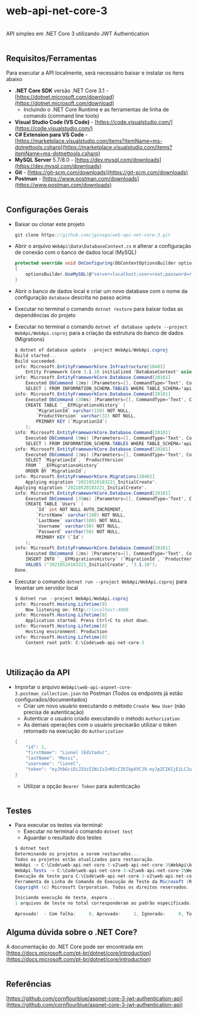 # web-api-net-core-3
<br>
API simples em .NET Core 3 utilizando JWT Authentication
<br><br>

## Requisitos/Ferramentas

Para executar a API localmente, será necessário baixar e instalar os itens abaixo

- **.NET Core SDK** versão .NET Core 3.1 - [https://dotnet.microsoft.com/download](https://dotnet.microsoft.com/download)
    - Incluíndo o .NET Core Runtime e as ferramentas de linha de comando (command line tools)
- **Visual Studio Code (VS Code)** - [https://code.visualstudio.com/](https://code.visualstudio.com/)
- **C# Extension para VS Code** - [https://marketplace.visualstudio.com/items?itemName=ms-dotnettools.csharp](https://marketplace.visualstudio.com/items?itemName=ms-dotnettools.csharp)
- **MySQL Server** 5.7/8.0 - [https://dev.mysql.com/downloads](https://dev.mysql.com/downloads)
- **Git** - [https://git-scm.com/downloads](https://git-scm.com/downloads)
- **Postman** - [https://www.postman.com/downloads](https://www.postman.com/downloads)
<br><br>

## Configurações Gerais

- Baixar ou clonar este projeto

    ```csharp
    git clone https://github.com/jgivago/web-api-net-core-3.git
    ```

- Abrir o arquivo `WebApi\Data\DatabaseContext.cs` e alterar a configuração de conexão com o banco de dados local (MySQL)

    ```csharp
    protected override void OnConfiguring(DbContextOptionsBuilder optionsBuilder)
    {
        optionsBuilder.UseMySQL(@"server=localhost;user=root;password=root;database=apidb");
    }
    ```
- Abrir o banco de dados local e criar um novo database com o nome da configuração `database` descrita no passo acima

- Executar no terminal o comando `dotnet restore` para baixar todas as dependências do projeto

- Executar no terminal o comando `dotnet ef database update --project WebApi/WebApi.csproj` para a criação da estrutura do banco de dados (Migrations)

    ```csharp
    $ dotnet ef database update --project WebApi/WebApi.csproj
    Build started...
    Build succeeded.
    info: Microsoft.EntityFrameworkCore.Infrastructure[10403]
        Entity Framework Core 3.1.10 initialized 'DatabaseContext' using provider 'MySql.EntityFrameworkCore' with options: None
    info: Microsoft.EntityFrameworkCore.Database.Command[20101]
        Executed DbCommand (2ms) [Parameters=[], CommandType='Text', CommandTimeout='30']
        SELECT 1 FROM INFORMATION_SCHEMA.TABLES WHERE TABLE_SCHEMA='apidb' AND TABLE_NAME='__EFMigrationsHistory';
    info: Microsoft.EntityFrameworkCore.Database.Command[20101]
        Executed DbCommand (38ms) [Parameters=[], CommandType='Text', CommandTimeout='30']
        CREATE TABLE `__EFMigrationsHistory` (
            `MigrationId` varchar(150) NOT NULL,
            `ProductVersion` varchar(32) NOT NULL,
            PRIMARY KEY (`MigrationId`)
        );
    info: Microsoft.EntityFrameworkCore.Database.Command[20101]
        Executed DbCommand (0ms) [Parameters=[], CommandType='Text', CommandTimeout='30']
        SELECT 1 FROM INFORMATION_SCHEMA.TABLES WHERE TABLE_SCHEMA='apidb' AND TABLE_NAME='__EFMigrationsHistory';
    info: Microsoft.EntityFrameworkCore.Database.Command[20101]
        Executed DbCommand (2ms) [Parameters=[], CommandType='Text', CommandTimeout='30']
        SELECT `MigrationId`, `ProductVersion`
        FROM `__EFMigrationsHistory`
        ORDER BY `MigrationId`;
    info: Microsoft.EntityFrameworkCore.Migrations[20402]
        Applying migration '20210520183221_InitialCreate'.
    Applying migration '20210520183221_InitialCreate'.
    info: Microsoft.EntityFrameworkCore.Database.Command[20101]
        Executed DbCommand (35ms) [Parameters=[], CommandType='Text', CommandTimeout='30']
        CREATE TABLE `Users` (
            `Id` int NOT NULL AUTO_INCREMENT,
            `FirstName` varchar(100) NOT NULL,
            `LastName` varchar(100) NOT NULL,
            `Username` varchar(50) NOT NULL,
            `Password` varchar(50) NOT NULL,
            PRIMARY KEY (`Id`)
        );
    info: Microsoft.EntityFrameworkCore.Database.Command[20101]
        Executed DbCommand (2ms) [Parameters=[], CommandType='Text', CommandTimeout='30']
        INSERT INTO `__EFMigrationsHistory` (`MigrationId`, `ProductVersion`)
        VALUES ('20210520183221_InitialCreate', '3.1.10');
    Done.
    ```

- Executar o comando `dotnet run --project WebApi/WebApi.csproj` para levantar um servidor local

    ```csharp
    $ dotnet run --project WebApi/WebApi.csproj
    info: Microsoft.Hosting.Lifetime[0]
        Now listening on: http://localhost:4000        
    info: Microsoft.Hosting.Lifetime[0]
        Application started. Press Ctrl+C to shut down.
    info: Microsoft.Hosting.Lifetime[0]
        Hosting environment: Production
    info: Microsoft.Hosting.Lifetime[0]
        Content root path: C:\Code\web-api-net-core-3
    ```
<br>

## Utilização da API

- Importar o arquivo `WebApi\web-api-aspnet-core-3.postman_collection.json` no Postman (Todos os endpoints já estão configurados/documentados)
    - Criar um novo usuário executando o método `Create New User` (não precisa de autenticação)
    - Autenticar o usuário criado executando o método `Authorization`
    - As demais operações com o usuário precisarão utilizar o token retornado na execução do `Authorization`
    ```csharp
    {
        "id": 1,
        "firstName": "Lionel (Editado)",
        "lastName": "Messi",
        "username": "lionel",
        "token": "eyJhbGciOiJIUzI1NiIsInR5cCI6IkpXVCJ9.eyJpZCI6IjEiLCJuYmYiOjE2MjE1NTk5MDYsImV4cCI6MTYyMjE2NDcwNiwiaWF0IjoxNjIxNTU5OTA2fQ.9yCC2Z3NDswnwf2GPxKy964moBCH1eD-ZZsLKJ6IXzg"
    }
    ```
    - Utilizar a opção `Bearer Token` para autenticação
<br><br>

## Testes
- Para executar os testes via terminal:
    - Executar no terminal o comando `dotnet test`
    - Aguardar o resultado dos testes
    ```csharp
    $ dotnet test
    Determinando os projetos a serem restaurados...
    Todos os projetos estão atualizados para restauração.
    WebApi -> C:\Code\web-api-net-core-3-v2\web-api-net-core-3\WebApi\bin\Debug\netcoreapp3.1\WebApi.dll
    WebApi.Tests -> C:\Code\web-api-net-core-3-v2\web-api-net-core-3\WebApi.Tests\bin\Debug\net5.0\WebApi.Tests.dll
    Execução de teste para C:\Code\web-api-net-core-3-v2\web-api-net-core-3\WebApi.Tests\bin\Debug\net5.0\WebApi.Tests.dll (.NETCoreApp,Version=v5.0)
    Ferramenta de Linha de Comando de Execução de Teste da Microsoft (R) Versão 16.9.4
    Copyright (c) Microsoft Corporation. Todos os direitos reservados.

    Iniciando execução de teste, espere...
    1 arquivos de teste no total corresponderam ao padrão especificado.

    Aprovado!  - Com falha:     0, Aprovado:     1, Ignorado:     0, Total:     1, Duração: 1 ms - WebApi.Tests.dll (net5.0)
    ```

## Alguma dúvida sobre o .NET Core?
A documentação do .NET Core pode ser encontrada em [https://docs.microsoft.com/pt-br/dotnet/core/introduction](https://docs.microsoft.com/pt-br/dotnet/core/introduction)
<br><br>

## Referências
[https://github.com/cornflourblue/aspnet-core-3-jwt-authentication-api](https://github.com/cornflourblue/aspnet-core-3-jwt-authentication-api)